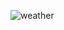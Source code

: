 ![weather](https://github.com/synarda/Movie-App/assets/67860630/425e0204-f450-43aa-86b8-c198e2773455)
